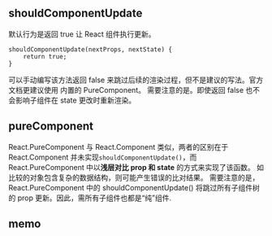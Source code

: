 ## shouldComponentUpdate
默认行为是返回 true 让 React 组件执行更新。
```
shouldComponentUpdate(nextProps, nextState) {
    return true;
}
```

可以手动编写该方法返回 false 来跳过后续的渲染过程，但不是建议的写法。官方文档更建议使用 内置的 PureComponent。 需要注意的是。即使返回 false 也不会影响子组件在 state 更改时重新渲染。

## pureComponent
React.PureComponent 与 React.Component 类似，两者的区别在于 React.Component 并未实现`shouldComponentUpdate()`，而 React.PureComponent 中以**浅层对比 prop 和 state** 的方式来实现了该函数。
如比较的对象包含复杂的数据结构，则可能产生错误的比对结果。
需要注意的是，React.PureComponent 中的 shouldComponentUpdate() 将跳过所有子组件树的 prop 更新。因此，需所有子组件也都是“纯”组件.
## memo
